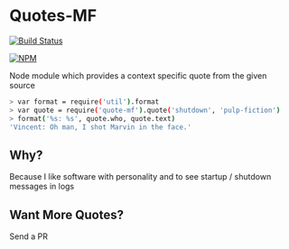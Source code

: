 # Quotes-MF
[![Build Status](https://travis-ci.org/acuminous/quotes-mf.svg?branch=master)](https://travis-ci.org/tes/quotes-mf)

[![NPM](https://nodei.co/npm/quotes-mf.png?downloads=true)](https://nodei.co/npm/quotes-mf/)


Node module which provides a context specific quote from the given source

```bash
> var format = require('util').format
> var quote = require('quote-mf').quote('shutdown', 'pulp-fiction')
> format('%s: %s', quote.who, quote.text)
'Vincent: Oh man, I shot Marvin in the face.'
```

## Why?
Because I like software with personality and to see startup / shutdown messages in logs

## Want More Quotes?
Send a PR

